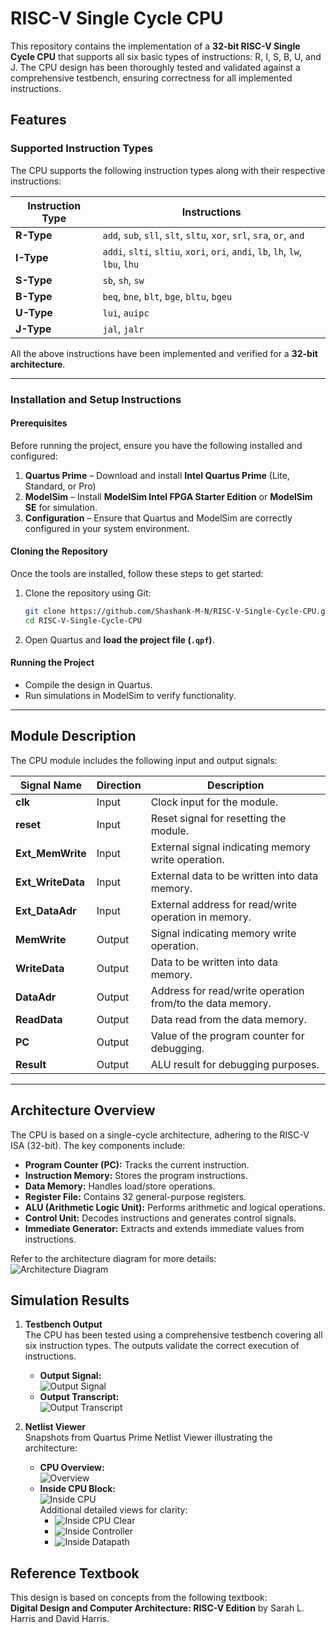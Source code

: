 # RISC-V Single Cycle CPU

This repository contains the implementation of a **32-bit RISC-V Single Cycle CPU** that supports all six basic types of instructions: R, I, S, B, U, and J. The CPU design has been thoroughly tested and validated against a comprehensive testbench, ensuring correctness for all implemented instructions.


## Features

### **Supported Instruction Types**

The CPU supports the following instruction types along with their respective instructions:

| **Instruction Type** | **Instructions**                                                                 |
|-----------------------|---------------------------------------------------------------------------------|
| **R-Type**            | `add`, `sub`, `sll`, `slt`, `sltu`, `xor`, `srl`, `sra`, `or`, `and`           |
| **I-Type**            | `addi`, `slti`, `sltiu`, `xori`, `ori`, `andi`, `lb`, `lh`, `lw`, `lbu`, `lhu` |
| **S-Type**            | `sb`, `sh`, `sw`                                                              |
| **B-Type**            | `beq`, `bne`, `blt`, `bge`, `bltu`, `bgeu`                                    |
| **U-Type**            | `lui`, `auipc`                                                                |
| **J-Type**            | `jal`, `jalr`                                                                 |

All the above instructions have been implemented and verified for a **32-bit architecture**.

---

### Installation and Setup Instructions

#### Prerequisites
Before running the project, ensure you have the following installed and configured:

1. **Quartus Prime** – Download and install **Intel Quartus Prime** (Lite, Standard, or Pro)
2. **ModelSim** – Install **ModelSim Intel FPGA Starter Edition** or **ModelSim SE** for simulation.
3. **Configuration** – Ensure that Quartus and ModelSim are correctly configured in your system environment.

#### Cloning the Repository
Once the tools are installed, follow these steps to get started:

1. Clone the repository using Git:
   ```bash
   git clone https://github.com/Shashank-M-N/RISC-V-Single-Cycle-CPU.git
   cd RISC-V-Single-Cycle-CPU
   ```
2. Open Quartus and **load the project file (`.qpf`)**.

#### Running the Project
- Compile the design in Quartus.
- Run simulations in ModelSim to verify functionality.

---

## Module Description

The CPU module includes the following input and output signals:

| **Signal Name**      | **Direction** | **Description**                                                      |
|-----------------------|---------------|----------------------------------------------------------------------|
| **clk**              | Input         | Clock input for the module.                                          |
| **reset**            | Input         | Reset signal for resetting the module.                              |
| **Ext_MemWrite**     | Input         | External signal indicating memory write operation.                   |
| **Ext_WriteData**    | Input         | External data to be written into data memory.                        |
| **Ext_DataAdr**      | Input         | External address for read/write operation in memory.                 |
| **MemWrite**         | Output        | Signal indicating memory write operation.                            |
| **WriteData**        | Output        | Data to be written into data memory.                                 |
| **DataAdr**          | Output        | Address for read/write operation from/to the data memory.            |
| **ReadData**         | Output        | Data read from the data memory.                                      |
| **PC**               | Output        | Value of the program counter for debugging.                          |
| **Result**           | Output        | ALU result for debugging purposes.                                   |

---
## Architecture Overview

The CPU is based on a single-cycle architecture, adhering to the RISC-V ISA (32-bit). The key components include:

- **Program Counter (PC):** Tracks the current instruction.
- **Instruction Memory:** Stores the program instructions.
- **Data Memory:** Handles load/store operations.
- **Register File:** Contains 32 general-purpose registers.
- **ALU (Arithmetic Logic Unit):** Performs arithmetic and logical operations.
- **Control Unit:** Decodes instructions and generates control signals.
- **Immediate Generator:** Extracts and extends immediate values from instructions.

Refer to the architecture diagram for more details:  
![Architecture Diagram](docs/architecture-book.png)


## Simulation Results

1. **Testbench Output**  
   The CPU has been tested using a comprehensive testbench covering all six instruction types. The outputs validate the correct execution of instructions.  
   - **Output Signal:**  
     ![Output Signal](docs/output.png)  
   - **Output Transcript:**  
     ![Output Transcript](docs/output-transcript.png)  

2. **Netlist Viewer**  
   Snapshots from Quartus Prime Netlist Viewer illustrating the architecture:  
   - **CPU Overview:**  
     ![Overview](docs/architecture-overview.png)  
   - **Inside CPU Block:**  
     ![Inside CPU](docs/inside-cpu.png)  
     Additional detailed views for clarity:  
     - ![Inside CPU Clear](docs/inside-cpu-clear.png)  
     - ![Inside Controller](docs/inside-controller.png)  
     - ![Inside Datapath](docs/inside-datapath.png)  



## Reference Textbook

This design is based on concepts from the following textbook:  
**Digital Design and Computer Architecture: RISC-V Edition** by Sarah L. Harris and David Harris.
